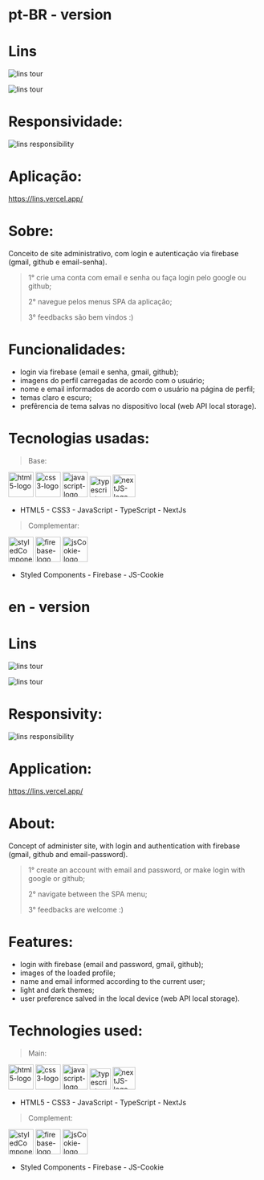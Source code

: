 # pt-BR - version

# Lins


![lins tour](https://user-images.githubusercontent.com/84210050/134032893-34aed2b3-1122-4d41-b899-3301da0687e4.png)


![lins tour](https://user-images.githubusercontent.com/84210050/134032836-dbdb317a-520e-4559-af4b-c20de5e2bb60.gif)


# Responsividade:

![lins responsibility](https://user-images.githubusercontent.com/84210050/134033592-4bd0cedf-d46e-4f9e-b793-11bce2f92bb9.gif)

# Aplicação:

https://lins.vercel.app/

# Sobre:

Conceito de site administrativo, com login e autenticação via firebase (gmail, github e email-senha).

> 1° crie uma conta com email e senha ou faça login pelo google ou github;
> 
> 2° navegue pelos menus SPA da aplicação;
> 
> 3° feedbacks são bem vindos :)

# Funcionalidades:

- login via firebase (email e senha, gmail, github);
- imagens do perfil carregadas de acordo com o usuário;
- nome e email informados de acordo com o usuário na página de perfil;
- temas claro e escuro;
- prefêrencia de tema salvas no dispositivo local (web API local storage).

# Tecnologias usadas:

> Base:

 <img  width='50px'  src='https://user-images.githubusercontent.com/84210050/132043336-d48a162f-c7f0-42a2-825d-96d0d3cf1998.png' alt='html5-logo' /> <img  width='50px'  src='https://user-images.githubusercontent.com/84210050/132043720-b43a7f9f-a5d3-4f31-99d8-28405783bd6b.png' alt='css3-logo' /> <img  width='50px'  src='https://user-images.githubusercontent.com/84210050/132044177-7af14c69-0ade-4d2b-83dc-922a408962a5.png' alt='javascript-logo' /> <img  width='42px'  src='https://upload.vectorlogo.zone/logos/typescriptlang/images/d166fafc-3264-4f1d-80f1-4c55b4aa6473.svg' alt='typescript-logo' />  <img  width='45px' src='https://user-images.githubusercontent.com/84210050/132927865-0c103b64-7bd3-4e26-ac5e-536d5989d4a4.png' alt='nextJS-logo'/>


- HTML5 - CSS3 - JavaScript - TypeScript - NextJs 

> Complementar:

 <img  width='50px'  src='https://cdn.worldvectorlogo.com/logos/styled-components-1.svg' alt='styledComponents-logo'/>  <img  width='50px'  src='https://cdn.worldvectorlogo.com/logos/firebase-1.svg' alt='firebase-logo'/>  <img  width='50px'  src='https://pizzamanz.net/wp-content/uploads/2018/02/js-cookie-1.png' alt='jsCookie-logo'/> 
 
- Styled Components  - Firebase - JS-Cookie


# en - version

# Lins


![lins tour](https://user-images.githubusercontent.com/84210050/134032893-34aed2b3-1122-4d41-b899-3301da0687e4.png)


![lins tour](https://user-images.githubusercontent.com/84210050/134032836-dbdb317a-520e-4559-af4b-c20de5e2bb60.gif)


# Responsivity:

![lins responsibility](https://user-images.githubusercontent.com/84210050/134033592-4bd0cedf-d46e-4f9e-b793-11bce2f92bb9.gif)

# Application:

https://lins.vercel.app/

# About:

Concept of administer site, with login and authentication with firebase (gmail, github and email-password).

> 1° create an account with email and password, or make login with google or github;
> 
> 2° navigate between the SPA menu;
> 
> 3° feedbacks are welcome :)

# Features:

- login with firebase (email and password, gmail, github);
- images of the loaded profile;
- name and email informed according to the current user;
- light and dark themes;
- user preference salved in the local device (web API local storage).

# Technologies used:

> Main:

 <img  width='50px'  src='https://user-images.githubusercontent.com/84210050/132043336-d48a162f-c7f0-42a2-825d-96d0d3cf1998.png' alt='html5-logo' /> <img  width='50px'  src='https://user-images.githubusercontent.com/84210050/132043720-b43a7f9f-a5d3-4f31-99d8-28405783bd6b.png' alt='css3-logo' /> <img  width='50px'  src='https://user-images.githubusercontent.com/84210050/132044177-7af14c69-0ade-4d2b-83dc-922a408962a5.png' alt='javascript-logo' /> <img  width='42px'  src='https://upload.vectorlogo.zone/logos/typescriptlang/images/d166fafc-3264-4f1d-80f1-4c55b4aa6473.svg' alt='typescript-logo' />  <img  width='45px' src='https://user-images.githubusercontent.com/84210050/132927865-0c103b64-7bd3-4e26-ac5e-536d5989d4a4.png' alt='nextJS-logo'/>


- HTML5 - CSS3 - JavaScript - TypeScript - NextJs 

> Complement:

 <img  width='50px'  src='https://cdn.worldvectorlogo.com/logos/styled-components-1.svg' alt='styledComponents-logo'/>  <img  width='50px'  src='https://cdn.worldvectorlogo.com/logos/firebase-1.svg' alt='firebase-logo'/>  <img  width='50px'  src='https://pizzamanz.net/wp-content/uploads/2018/02/js-cookie-1.png' alt='jsCookie-logo'/> 
 
- Styled Components  - Firebase - JS-Cookie
